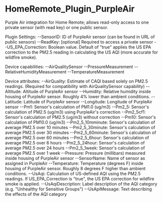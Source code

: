# HomeRemote_Plugin_PurpleAir
Purple Air integration for Home Remote; allows read-only access to one private sensor (with read key) or one public sensor.

Plugin Settings:
--SensorID: ID of PurpleAir sensor (can be found in URL of public sensors)
--ReadKey: [optional] Required to access a private sensor
--US_EPA_Correction: Boolean value.  Default of "true" applies the US EPA correction to the PM2.5 reading in calculating the US AQI (more accurate for wildfire smoke).

Device capabilities:
--AirQualitySensor
--PressureMeasurement
--RelativeHumidityMeasurement
--TemperatureMeasurement

Device attributes:
--AirQuality: Estimate of CAQI based solely on PM2.5 readings. (Required for compatibility with AirQualitySensor capability)
--Altitude: Altitude of PurpleAir sensor
--Humidity: Relative humidity inside housing of PurpleAir sensor.  Roughly 4% lower than ambient conditions.
--Latitude: Latitude of PurpleAir sensor
--Longitude: Longitude of PurpleAir sensor
--Pm1: Sensor's calculation of PM1.0 (ug/m3)
--Pm2_5: Sensor's calculation of PM2.5 (ug/m3) using PurpleAir's correction
--Pm2_5cf1: Sensor's calculation of PM2.5 (ug/m3) without correction
--Pm10: Sensor's calculation of PM10.0 (ug/m3)
--Pm2_5_10mminute: Sensor's calculation of average PM2.5 over 10 minutes
--Pm2_5_30minute: Sensor's calculation of average PM2.5 over 30 minutes
--Pm2_5_60minute: Sensor's calculation of average PM2.5 over 60 minutes
--Pm2_5_6hour: Sensor's calculation of average PM2.5 over 6 hours
--Pm2_5_24hour: Sensor's calculation of average PM2.5 over 24 hours
--Pm2_5_1week: Sensor's calculation of average PM2.5 over 1 week
--Pressure: Pressure (millibars) measured inside housing of PurpleAir sensor
--SensorName: Name of sensor as assigned in PurpleAir
--Temperature: Temperature (degrees F) inside housing of PurpleAir sensor. Roughly 8 degrees F higher than ambient conditions.
--UsAqi: Calculation of US-defined AQI using the PM2.5 readings.  If US_EPA_Correction is "true", the US EPA correction for wildfire smoke is applied.
--UsAqiDescription: Label description of the AQI category (e.g. "Unhealthy for Sensitive Groups")
--UsApiMessage: Text describing the effects of the AQI category
